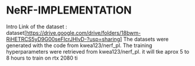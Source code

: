 # NeRF-IMPLEMENTATION
Intro
Link of the dataset : dataset[https://drive.google.com/drive/folders/18bwm-RiHETRCS5yD9G00seFIcrJHIvD-?usp=sharing]
The datasets were generated with the code from kwea123/nerf_pl.
The training hyperparameters were retrieved from kwea123/nerf_pl.
it will tke aprox 5 to 8 hours to train on rtx 2080 ti
